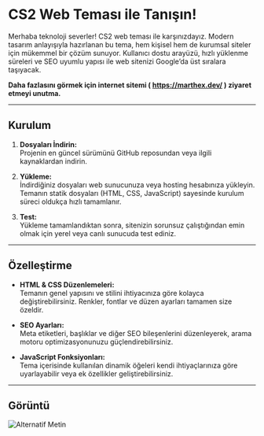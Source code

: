 # CS2 Web Teması ile Tanışın!

Merhaba teknoloji severler! CS2 web teması ile karşınızdayız. Modern tasarım anlayışıyla hazırlanan bu tema, hem kişisel hem de kurumsal siteler için mükemmel bir çözüm sunuyor. Kullanıcı dostu arayüzü, hızlı yüklenme süreleri ve SEO uyumlu yapısı ile web sitenizi Google’da üst sıralara taşıyacak.

**Daha fazlasını görmek için internet sitemi ( https://marthex.dev/ ) ziyaret etmeyi unutma.**

---

## Kurulum

1. **Dosyaları İndirin:**  
   Projenin en güncel sürümünü GitHub reposundan veya ilgili kaynaklardan indirin.

2. **Yükleme:**  
   İndirdiğiniz dosyaları web sunucunuza veya hosting hesabınıza yükleyin.  
   Temanın statik dosyaları (HTML, CSS, JavaScript) sayesinde kurulum süreci oldukça hızlı tamamlanır.

3. **Test:**  
   Yükleme tamamlandıktan sonra, sitenizin sorunsuz çalıştığından emin olmak için yerel veya canlı sunucuda test ediniz.

---

## Özelleştirme

- **HTML & CSS Düzenlemeleri:**  
  Temanın genel yapısını ve stilini ihtiyacınıza göre kolayca değiştirebilirsiniz. Renkler, fontlar ve düzen ayarları tamamen size özeldir.

- **SEO Ayarları:**  
  Meta etiketleri, başlıklar ve diğer SEO bileşenlerini düzenleyerek, arama motoru optimizasyonunuzu güçlendirebilirsiniz.

- **JavaScript Fonksiyonları:**  
  Tema içerisinde kullanılan dinamik öğeleri kendi ihtiyaçlarınıza göre uyarlayabilir veya ek özellikler geliştirebilirsiniz.

---
## Görüntü

![Alternatif Metin](okyanus.png "marthex.dev")


